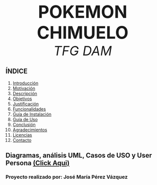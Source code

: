 <p align="center">
  <strong style="font-size: 4em;">POKEMON CHIMUELO</strong><br>
  <em style="font-size: 3em;">TFG DAM</em>
</p>

## ÍNDICE

1. [Introducción](https://github.com/josemaripv/TFG-Pokemon/wiki/Introducci%C3%B3n)
2. [Motivación](https://github.com/josemaripv/TFG-Pokemon/wiki/Motivaci%C3%B3n)
3. [Descripción](https://github.com/josemaripv/TFG-Pokemon/wiki/Descripci%C3%B3n)
4. [Objetivos](https://github.com/josemaripv/TFG-Pokemon/wiki/Objetivos)
5. [Justificación](https://github.com/josemaripv/TFG-Pokemon/wiki/Justificaci%C3%B3n)
6. [Funcionalidades](https://github.com/josemaripv/TFG-Pokemon/wiki/Funcionalidades)
7. [Guía de Instalación](https://github.com/josemaripv/TFG-Pokemon/wiki/Gu%C3%ADa-de-Instalaci%C3%B3n)
8. [Guía de Uso](https://github.com/josemaripv/TFG-Pokemon/wiki/Gu%C3%ADa-de-Uso)
9. [Conclusión](https://github.com/josemaripv/TFG-Pokemon/wiki/Conclusi%C3%B3n)
10. [Agradecimientos](https://github.com/josemaripv/TFG-Pokemon/wiki/Agradecimientos)
11. [Licencias](https://github.com/josemaripv/TFG-Pokemon/wiki/Licencias)
12. [Contacto](https://github.com/josemaripv/TFG-Pokemon/wiki/Contacto)

## Diagramas, análisis UML, Casos de USO y User Persona [(Click Aqui)](https://excalidraw.com/#json=8LKMCWqv-tQmc-Bhpkbyq,XIgEI3ptYPDBUpD369_7Zg)

### Proyecto realizado por: José María Pérez Vázquez
